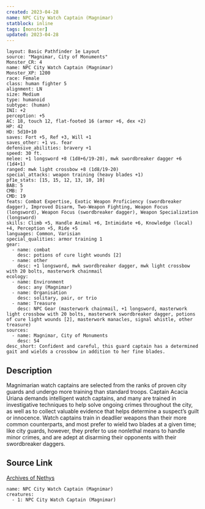 ```yaml
---
created: 2023-04-28
name: NPC City Watch Captain (Magnimar)
statblock: inline
tags: [monster]
updated: 2023-04-28
---
```

```statblock
layout: Basic Pathfinder 1e Layout
source: "Magnimar, City of Monuments"
Monster_CR: 4
name: NPC City Watch Captain (Magnimar)
Monster_XP: 1200
race: Female
class: human fighter 5
alignment: LN
size: Medium
type: humanoid
subtype: (human)
INI: +2
perception: +5
AC: 18, touch 12, flat-footed 16 (armor +6, dex +2)
HP: 42
HD: 5d10+10
saves: Fort +5, Ref +3, Will +1
saves_other: +1 vs. fear
defensive_abilities: bravery +1
speed: 30 ft.
melee: +1 longsword +8 (1d8+6/19-20), mwk swordbreaker dagger +6 (1d4+1)
ranged: mwk light crossbow +8 (1d8/19-20)
special_attacks: weapon training (heavy blades +1)
pf1e_stats: [15, 15, 12, 13, 10, 10]
BAB: 5
CMB: 7
CMD: 19
feats: Combat Expertise, Exotic Weapon Proficiency (swordbreaker dagger), Improved Disarm, Two-Weapon Fighting, Weapon Focus (longsword), Weapon Focus (swordbreaker dagger), Weapon Specialization (longsword)
skills: Climb +5, Handle Animal +6, Intimidate +6, Knowledge (local) +4, Perception +5, Ride +5
languages: Common, Varisian
special_qualities: armor training 1
gear:
  - name: combat
    desc: potions of cure light wounds [2]
  - name: other
    desc: +1 longsword, mwk swordbreaker dagger, mwk light crossbow with 20 bolts, masterwork chainmail
ecology:
  - name: Environment
    desc: any (Magnimar)
  - name: Organisation
    desc: solitary, pair, or trio
  - name: Treasure
    desc: NPC Gear (masterwork chainmail, +1 longsword, masterwork light crossbow with 20 bolts, masterwork swordbreaker dagger, potions of cure light wounds [2], masterwork manacles, signal whistle, other treasure)
sources:
  - name: Magnimar, City of Monuments
    desc: 54
desc_short: Confident and careful, this guard captain has a determined gait and wields a crossbow in addition to her fine blades.
```
## Description
Magnimarian watch captains are selected from the ranks of proven city guards and undergo more training than standard troops. Captain Acacia Uriana demands intelligent watch captains, and many are trained in investigative techniques to help solve ongoing crimes throughout the city, as well as to collect valuable evidence that helps determine a suspect’s guilt or innocence. Watch captains train in deadlier weapons than their more common counterparts, and most prefer to wield two blades at a given time; like city guards, however, they prefer to use nonlethal means to handle minor crimes, and are adept at disarming their opponents with their swordbreaker daggers.
## Source Link
[Archives of Nethys](https://aonprd.com/NPCDisplay.aspx?ItemName=City%20Watch%20Captain%20(Magnimar))
```encounter-table
name: NPC City Watch Captain (Magnimar)
creatures:
  - 1: NPC City Watch Captain (Magnimar)
```
